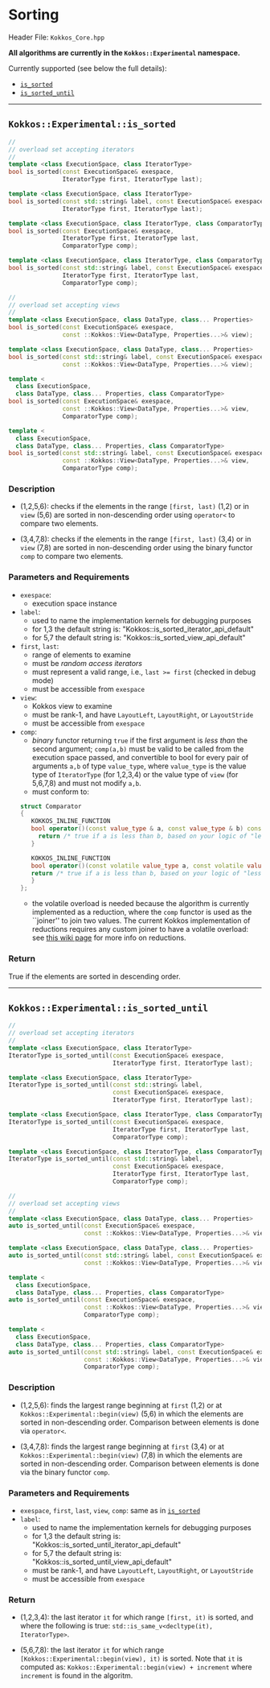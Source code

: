 
# Sorting

Header File: `Kokkos_Core.hpp`

**All algorithms are currently in the `Kokkos::Experimental` namespace.**

Currently supported (see below the full details):
 - [`is_sorted`](#kokkosexperimentalis_sorted)
 - [`is_sorted_until`](#kokkosexperimentalis_sorted_until)


------

## `Kokkos::Experimental::is_sorted`

```cpp
//
// overload set accepting iterators
//
template <class ExecutionSpace, class IteratorType>
bool is_sorted(const ExecutionSpace& exespace,                              (1)
               IteratorType first, IteratorType last);

template <class ExecutionSpace, class IteratorType>
bool is_sorted(const std::string& label, const ExecutionSpace& exespace,    (2)
               IteratorType first, IteratorType last);

template <class ExecutionSpace, class IteratorType, class ComparatorType>
bool is_sorted(const ExecutionSpace& exespace,                              (3)
               IteratorType first, IteratorType last,
               ComparatorType comp);

template <class ExecutionSpace, class IteratorType, class ComparatorType>
bool is_sorted(const std::string& label, const ExecutionSpace& exespace,    (4)
               IteratorType first, IteratorType last,
			   ComparatorType comp);

//
// overload set accepting views
//
template <class ExecutionSpace, class DataType, class... Properties>
bool is_sorted(const ExecutionSpace& exespace,                              (5)
               const ::Kokkos::View<DataType, Properties...>& view);

template <class ExecutionSpace, class DataType, class... Properties>
bool is_sorted(const std::string& label, const ExecutionSpace& exespace,    (6)
               const ::Kokkos::View<DataType, Properties...>& view);

template <
  class ExecutionSpace,
  class DataType, class... Properties, class ComparatorType>
bool is_sorted(const ExecutionSpace& exespace,                              (7)
               const ::Kokkos::View<DataType, Properties...>& view,
               ComparatorType comp);

template <
  class ExecutionSpace,
  class DataType, class... Properties, class ComparatorType>
bool is_sorted(const std::string& label, const ExecutionSpace& exespace,    (8)
               const ::Kokkos::View<DataType, Properties...>& view,
               ComparatorType comp);
```

### Description

- (1,2,5,6): checks if the elements in the range `[first, last)` (1,2)
  or in `view` (5,6) are sorted in non-descending order using `operator<` to compare two elements.

- (3,4,7,8): checks if the elements in the range `[first, last)` (3,4)
  or in `view` (7,8) are sorted in non-descending order using the binary functor `comp` to compare two elements.

### Parameters and Requirements

- `exespace`:
  - execution space instance
- `label`:
  - used to name the implementation kernels for debugging purposes
  - for 1,3 the default string is: "Kokkos::is_sorted_iterator_api_default"
  - for 5,7 the default string is: "Kokkos::is_sorted_view_api_default"
- `first`, `last`:
  - range of elements to examine
  - must be *random access iterators*
  - must represent a valid range, i.e., `last >= first` (checked in debug mode)
  - must be accessible from `exespace`
- `view`:
  - Kokkos view to examine
  - must be rank-1, and have `LayoutLeft`, `LayoutRight`, or `LayoutStride`
  - must be accessible from `exespace`
- `comp`:
  - *binary* functor returning `true`
  if the first argument is *less than* the second argument;
  `comp(a,b)` must be valid to be called from the execution space passed,
  and convertible to bool for every pair of arguments `a,b` of type
  `value_type`, where `value_type` is the value type of `IteratorType` (for 1,2,3,4)
  or the value type of `view` (for 5,6,7,8) and must not modify `a,b`.
  - must conform to:
  ```cpp
  struct Comparator
  {
     KOKKOS_INLINE_FUNCTION
     bool operator()(const value_type & a, const value_type & b) const {
	   return /* true if a is less than b, based on your logic of "less than" */;
     }

     KOKKOS_INLINE_FUNCTION
     bool operator()(const volatile value_type a, const volatile value_type b) const {
     return /* true if a is less than b, based on your logic of "less than" */;
     }
  };
  ```
  - the volatile overload is needed because the algorithm is
  currently implemented as a reduction, where the `comp` functor is used
  as the ``joiner'' to join two values. The current Kokkos implementation
  of reductions requires any custom joiner to have
  a volatile overload: see [this wiki page](https://github.com/kokkos/kokkos/wiki/Programming-Guide%3A-Custom-Reductions) for more info on reductions.


### Return

True if the elements are sorted in descending order.



------


## `Kokkos::Experimental::is_sorted_until`

```cpp
//
// overload set accepting iterators
//
template <class ExecutionSpace, class IteratorType>
IteratorType is_sorted_until(const ExecutionSpace& exespace,                     (1)
                             IteratorType first, IteratorType last);

template <class ExecutionSpace, class IteratorType>
IteratorType is_sorted_until(const std::string& label,                           (2)
                             const ExecutionSpace& exespace,
						     IteratorType first, IteratorType last);

template <class ExecutionSpace, class IteratorType, class ComparatorType>
IteratorType is_sorted_until(const ExecutionSpace& exespace,                     (3)
                             IteratorType first, IteratorType last,
                             ComparatorType comp);

template <class ExecutionSpace, class IteratorType, class ComparatorType>
IteratorType is_sorted_until(const std::string& label,                           (4)
                             const ExecutionSpace& exespace,
                             IteratorType first, IteratorType last,
			                 ComparatorType comp);

//
// overload set accepting views
//
template <class ExecutionSpace, class DataType, class... Properties>
auto is_sorted_until(const ExecutionSpace& exespace,                             (5)
                     const ::Kokkos::View<DataType, Properties...>& view);

template <class ExecutionSpace, class DataType, class... Properties>
auto is_sorted_until(const std::string& label, const ExecutionSpace& exespace,   (6)
                     const ::Kokkos::View<DataType, Properties...>& view);

template <
  class ExecutionSpace,
  class DataType, class... Properties, class ComparatorType>
auto is_sorted_until(const ExecutionSpace& exespace,                             (7)
                     const ::Kokkos::View<DataType, Properties...>& view,
                     ComparatorType comp);

template <
  class ExecutionSpace,
  class DataType, class... Properties, class ComparatorType>
auto is_sorted_until(const std::string& label, const ExecutionSpace& exespace,   (8)
                     const ::Kokkos::View<DataType, Properties...>& view,
                     ComparatorType comp);
```

### Description

- (1,2,5,6): finds the largest range beginning at `first` (1,2) or
  at `Kokkos::Experimental::begin(view)` (5,6) in which the elements
  are sorted in non-descending order. Comparison between elements is done via `operator<`.

- (3,4,7,8): finds the largest range beginning at `first` (3,4) or
  at `Kokkos::Experimental::begin(view)` (7,8) in which the elements
  are sorted in non-descending order. Comparison between elements is done via
  the binary functor `comp`.

### Parameters and Requirements

- `exespace`, `first`, `last`, `view`, `comp`: same as in [`is_sorted`](#kokkosexperimentalis_sorted)
- `label`:
  - used to name the implementation kernels for debugging purposes
  - for 1,3 the default string is: "Kokkos::is_sorted_until_iterator_api_default"
  - for 5,7 the default string is: "Kokkos::is_sorted_until_view_api_default"
  - must be rank-1, and have `LayoutLeft`, `LayoutRight`, or `LayoutStride`
  - must be accessible from `exespace`

### Return

- (1,2,3,4): the last iterator `it` for which range `[first, it)` is sorted,
  and where the following is true: `std::is_same_v<decltype(it), IteratorType>`.

- (5,6,7,8): the last iterator `it` for which range `[Kokkos::Experimental::begin(view), it)` is sorted.
  Note that `it` is computed as: `Kokkos::Experimental::begin(view) + increment` where `increment` is
  found in the algoritm.
